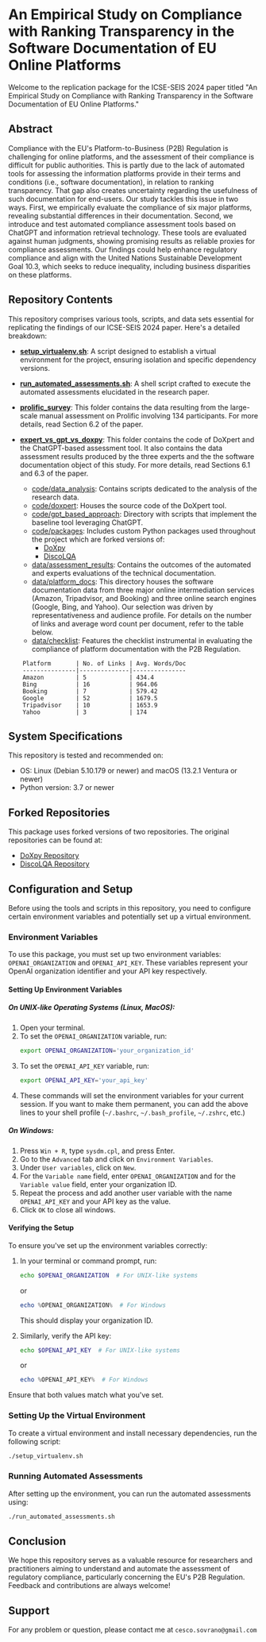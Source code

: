 # An Empirical Study on Compliance with Ranking Transparency in the Software Documentation of EU Online Platforms

Welcome to the replication package for the ICSE-SEIS 2024 paper titled "An Empirical Study on Compliance with Ranking Transparency in the Software Documentation of EU Online Platforms."

## Abstract

Compliance with the EU's Platform-to-Business (P2B) Regulation is challenging for online platforms, and the assessment of their compliance is difficult for public authorities. This is partly due to the lack of automated tools for assessing the information platforms provide in their terms and conditions (i.e., software documentation), in relation to ranking transparency. That gap also creates uncertainty regarding the usefulness of such documentation for end-users. Our study tackles this issue in two ways. First, we empirically evaluate the compliance of six major platforms, revealing substantial differences in their documentation. Second, we introduce and test automated compliance assessment tools based on ChatGPT and information retrieval technology. These tools are evaluated against human judgments, showing promising results as reliable proxies for compliance assessments. Our findings could help enhance regulatory compliance and align with the United Nations Sustainable Development Goal 10.3, which seeks to reduce inequality, including business disparities on these platforms.

## Repository Contents

This repository comprises various tools, scripts, and data sets essential for replicating the findings of our ICSE-SEIS 2024 paper. Here's a detailed breakdown:

- **[setup_virtualenv.sh](setup_virtualenv.sh)**: A script designed to establish a virtual environment for the project, ensuring isolation and specific dependency versions.
  
- **[run_automated_assessments.sh](run_automated_assessments.sh)**: A shell script crafted to execute the automated assessments elucidated in the research paper.

- **[prolific_survey](prolific_survey)**: This folder contains the data resulting from the large-scale manual assessment on Prolific involving 134 participants. For more details, read Section 6.2 of the paper.

- **[expert_vs_gpt_vs_doxpy](expert_vs_gpt_vs_doxpy)**: This folder contains the code of DoXpert and the ChatGPT-based assessment tool. It also contains the data assessment results produced by the three experts and the the software documentation object of this study. For more details, read Sections 6.1 and 6.3 of the paper.
    - [code/data_analysis](expert_vs_gpt_vs_doxpy/code/data_analysis): Contains scripts dedicated to the analysis of the research data.
    - [code/doxpert](expert_vs_gpt_vs_doxpy/code/doxpert): Houses the source code of the DoXpert tool.
    - [code/gpt_based_approach](expert_vs_gpt_vs_doxpy/code/gpt_based_approach): Directory with scripts that implement the baseline tool leveraging ChatGPT.
    - [code/packages](expert_vs_gpt_vs_doxpy/code/packages): Includes custom Python packages used throughout the project which are forked versions of:
        - [DoXpy](https://github.com/Francesco-Sovrano/DoXpy)
        - [DiscoLQA](https://github.com/Francesco-Sovrano/DiscoLQA) 
    - [data/assessment_results](expert_vs_gpt_vs_doxpy/data/assessment_results): Contains the outcomes of the automated and experts evaluations of the technical documentation.
    - [data/platform_docs](expert_vs_gpt_vs_doxpy/data/platform_docs): This directory houses the software documentation data from three major online intermediation services (Amazon, Tripadvisor, and Booking) and three online search engines (Google, Bing, and Yahoo). Our selection was driven by representativeness and audience profile. For details on the number of links and average word count per document, refer to the table below.
    - [data/checklist](expert_vs_gpt_vs_doxpy/data/checklist): Features the checklist instrumental in evaluating the compliance of platform documentation with the P2B Regulation.

```
    Platform       | No. of Links | Avg. Words/Doc 
    ---------------|--------------|---------------
    Amazon         | 5            | 434.4
    Bing           | 16           | 964.06
    Booking        | 7            | 579.42
    Google         | 52           | 1679.5
    Tripadvisor    | 10           | 1653.9
    Yahoo          | 3            | 174
```

## System Specifications

This repository is tested and recommended on:

- OS: Linux (Debian 5.10.179 or newer) and macOS (13.2.1 Ventura or newer)
- Python version: 3.7 or newer

## Forked Repositories

This package uses forked versions of two repositories. The original repositories can be found at:
- [DoXpy Repository](https://github.com/Francesco-Sovrano/DoXpy)
- [DiscoLQA Repository](https://github.com/Francesco-Sovrano/DiscoLQA)

## Configuration and Setup

Before using the tools and scripts in this repository, you need to configure certain environment variables and potentially set up a virtual environment.

### Environment Variables

To use this package, you must set up two environment variables: `OPENAI_ORGANIZATION` and `OPENAI_API_KEY`. These variables represent your OpenAI organization identifier and your API key respectively.

#### Setting Up Environment Variables

##### On UNIX-like Operating Systems (Linux, MacOS):

1. Open your terminal.
2. To set the `OPENAI_ORGANIZATION` variable, run:
   ```bash
   export OPENAI_ORGANIZATION='your_organization_id'
   ```
3. To set the `OPENAI_API_KEY` variable, run:
   ```bash
   export OPENAI_API_KEY='your_api_key'
   ```
4. These commands will set the environment variables for your current session. If you want to make them permanent, you can add the above lines to your shell profile (`~/.bashrc`, `~/.bash_profile`, `~/.zshrc`, etc.)

##### On Windows:

1. Press `Win + R`, type `sysdm.cpl`, and press Enter.
2. Go to the `Advanced` tab and click on `Environment Variables`.
3. Under `User variables`, click on `New`.
4. For the `Variable name` field, enter `OPENAI_ORGANIZATION` and for the `Variable value` field, enter your organization ID.
5. Repeat the process and add another user variable with the name `OPENAI_API_KEY` and your API key as the value.
6. Click `OK` to close all windows.

#### Verifying the Setup

To ensure you've set up the environment variables correctly:

1. In your terminal or command prompt, run:
   ```bash
   echo $OPENAI_ORGANIZATION  # For UNIX-like systems
   ```
   or
   ```powershell
   echo %OPENAI_ORGANIZATION%  # For Windows
   ```
   This should display your organization ID.
   
2. Similarly, verify the API key:
   ```bash
   echo $OPENAI_API_KEY  # For UNIX-like systems
   ```
   or
   ```powershell
   echo %OPENAI_API_KEY%  # For Windows
   ```

Ensure that both values match what you've set.

### Setting Up the Virtual Environment

To create a virtual environment and install necessary dependencies, run the following script:

```bash
./setup_virtualenv.sh
```

### Running Automated Assessments

After setting up the environment, you can run the automated assessments using:

```bash
./run_automated_assessments.sh
```

## Conclusion

We hope this repository serves as a valuable resource for researchers and practitioners aiming to understand and automate the assessment of regulatory compliance, particularly concerning the EU's P2B Regulation. Feedback and contributions are always welcome!

## Support

For any problem or question, please contact me at `cesco.sovrano@gmail.com`